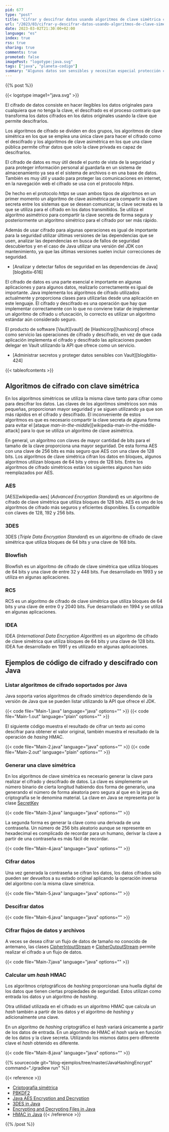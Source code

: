 ```yaml
---
pid: 677
type: "post"
title: "Cifrar y descifrar datos usando algoritmos de clave simétrica con Java"
url: "/2023/03/cifrar-y-descifrar-datos-usando-algoritmos-de-clave-simetrica-con-java/"
date: 2023-03-02T21:30:00+02:00
language: "es"
index: true
rss: true
sharing: true
comments: true
promoted: false
imagePost: "logotype:java.svg"
tags: ["java", "planeta-codigo"]
summary: "Algunos datos son sensibles y necesitan especial protección como los datos personales, bancarios o relacionados con la seguridad como contraseñas. Para minimizar los riesgos de seguridad en caso de un fallo se suele cifrar los datos al persistirlos en la base de datos de modo que en caso de la base de datos sea filtrada los datos sigan protegidos siempre y cuando la clave que permite descifrarlos no se ha filtrado también. Java ofrece clases en su JDK que implementan los principales algoritmos para cifrar y descifrar datos."
---
```


{{% post %}}

{{< logotype image1="java.svg" >}}

El cifrado de datos consiste en hacer ilegibles los datos originales para cualquiera que no tenga la clave, el descifrado es el proceso contrario que transforma los datos cifrados en los datos originales usando la clave que permite descifrarlos.

Los algoritmos de cifrado se dividen en dos grupos, los algoritmos de clave simétrica en los que se emplea una única clave para hacer el cifrado como el descifrado y los algoritmos de clave asimétrica en los que una clave pública permite cifrar datos que solo la clave privada es capaz de descifrarlos.

El cifrado de datos es muy útil desde el punto de vista de la seguridad y para proteger información personal al guardarla en un sistema de almacenamiento ya sea el el sistema de archivos o en una base de datos. También es muy útil y usado para proteger las comunicaciones en internet, en la navegación web el cifrado se usa con el protocolo _https_.

De hecho en el protocolo _https_ se usan ambos tipos de algoritmos en un primer momento un algoritmo de clave asimétrica para compartir la clave secreta entre los sistemas que se desean comunicar, la clave secreata es la que se utiliza para el cifrado en los datos transmitidos. Se utiliza el algoritmo asimétrico para compartir la clave secreta de forma segura y posteriormente un algoritmo simétrico para el cifrado por ser más rápido.

Además de usar cifrado para algunas operaciones es igual de importante para la seguridad utilizar últimas versiones de las dependencias que se usen, analizar las dependencias en busca de fallos de seguridad descubiertos y en el caso de Java utilizar una versión del JDK con mantenimiento, ya que las últimas versiones suelen incluir correcciones de seguridad.

* [Analizar y detectar fallos de seguridad en las dependencias de Java][blogbitix-616]

El cifrado de datos es una parte esencial e importante en algunas aplicaciones y para algunos datos, realizarlo correctamente es igual de importante. Java implementa los algoritmos de cifrado utilizados actualmente y proporciona clases para utilizarlas desde una aplicación en este lenguaje. El cifrado y descifrado es una operación que hay que implementar correctamente con lo que no conviene tratar de implementar un algoritmo de cifrado u ofuscación, lo correcto es utilizar un algoritmo estándar aún considerado seguro.

El producto de software [Vault][vault] de [Hashicorp][hashicorp] ofrece como servicio las operaciones de cifrado y descifrado, en vez de que cada aplicación implementa el cifrado y descifrado las aplicaciones pueden delegar en Vault utilizando la API que ofrece como un servicio.

* [Administrar secretos y proteger datos sensibles con Vault][blogbitix-424]

{{< tableofcontents >}}

## Algoritmos de cifrado con clave simétrica

En los algoritmos simétricos se utiliza la misma clave tanto para cifrar como para descifrar los datos. Las claves de los algoritmos simétricos son más pequeñas, proporcionan mayor seguridad y se siguen utilizando ya que son más rápidos en el cifrado y descifrado. El inconveniente de estos algoritmos es que es necesario compartir la clave secreta de alguna forma para evitar el [ataque _man-in-the-middle_][wikipedia-man-in-the-middle-attack] para lo que se utiliza un algoritmo de clave asimétrica.

En general, un algoritmo con claves de mayor cantidad de bits para el tamaño de la clave proporciona una mayor seguridad. De esta forma AES con una clave de 256 bits es más seguro que AES con una clave de 128 bits.  Los algoritmos de clave simétrica cifran los datos en bloques, algunos algoritmos utilizan bloques de 64 bits y otros de 128 bits. Entre los algoritmos de cifrado simétricos están los siguientes algunos han sido reemplazados por AES.

### AES

[AES][wikipedia-aes] (_Advanced Encryption Standard_) es un algoritmo de cifrado de clave simétrica que utiliza bloques de 128 bits. AES es uno de los algoritmos de cifrado más seguros y eficientes disponibles. Es compatible con claves de 128, 192 y 256 bits.

### 3DES

3DES (_Triple Data Encryption Standard_) es un algoritmo de cifrado de clave simétrica que utiliza bloques de 64 bits y una clave de 168 bits.

### Blowfish

Blowfish es un algoritmo de cifrado de clave simétrica que utiliza bloques de 64 bits y una clave de entre 32 y 448 bits. Fue desarrollado en 1993 y se utiliza en algunas aplicaciones.

### RC5

RC5 es un algoritmo de cifrado de clave simétrica que utiliza bloques de 64 bits y una clave de entre 0 y 2040 bits. Fue desarrollado en 1994 y se utiliza en algunas aplicaciones.

### IDEA

IDEA (_International Data Encryption Algorithm_) es un algoritmo de cifrado de clave simétrica que utiliza bloques de 64 bits y una clave de 128 bits. IDEA fue desarrollado en 1991 y es utilizado en algunas aplicaciones.

## Ejemplos de código de cifrado y descifrado con Java

### Listar algoritmos de cifrado soportados por Java

Java soporta varios algoritmos de cifrado simétrico dependiendo de la versión de Java que se pueden listar utilizando la API que ofrece el JDK.

{{< code file="Main-1.java" language="java" options="" >}}
{{< code file="Main-1.out" language="plain" options="" >}}

El siguiente código muestra el resultado de cifrar un texto asi como descifrar para obtener el valor original, también muestra el resultado de la operación de _hasing_ HMAC.

{{< code file="Main-2.java" language="java" options="" >}}
{{< code file="Main-2.out" language="plain" options="" >}}

### Generar una clave simétrica

En los algoritmos de clave simétrica es necesario generar la clave para realizar el cifrado y descifrado de datos. La clave es simplemente un número binario de cierta longitud habiendo dos forma de generarlo, una generando el número de forma aleatoria pero segura al que en la jerga de criptografía se le denomina material.  La clave en Java se representa por la clase [SecretKey](javadoc17:java.base/javax/crypto/SecretKey.html)

{{< code file="Main-3.java" language="java" options="" >}}

La segunda forma es generar la clave como una derivada de una contraseña. Un número de 256 bits aleatorio aunque se represente en hexadecimal es complicado de recordar para un humano, derivar la clave a partir de una contraseña es más fácil de recordar.

{{< code file="Main-4.java" language="java" options="" >}}

### Cifrar datos

Una vez generada la contraseña se cifran los datos, los datos cifrados sólo pueden ser devueltos a su estado original aplicando la operación inversa del algoritmo con la misma clave simétrica.

{{< code file="Main-5.java" language="java" options="" >}}

### Descifrar datos

{{< code file="Main-6.java" language="java" options="" >}}

### Cifrar flujos de datos y archivos

A veces se desea cifrar un flujo de datos de tamaño no conocido de antemano, las clases [CipherIntputStream](javadoc17:java.base/javax/crypto/CipherInputStream.html) e [CipherOutputStream](javadoc17:java.base/javax/crypto/CipherOutputStream.html) permite realizar el cifrado a un flujo de datos.

{{< code file="Main-7.java" language="java" options="" >}}

### Calcular um _hash_ HMAC

Los algoritmos criptográficos de _hashing_ proporcionan una huella digital de los datos que tienen ciertas propiedades de seguridad. Estos utilizan como entrada los datos y un algoritmo de _hashing_.

Otra utilidad utilizada en el cifrado es un algoritmo HMAC que calcula un _hash_ también a partir de los datos y el algoritmo de _hashing_ y adicionalmente una clave.

En un algoritmo de _hashing_ criptográfico el _hash_ variará únicamente a partir de los datos de entrada. En un algoritmo de HMAC el _hash_ varía en función de los datos y la clave secreta. Utilizando los mismos datos pero diferente clave el _hash_ obtenido es diferente.

{{< code file="Main-8.java" language="java" options="" >}}

{{% sourcecode git="blog-ejemplos/tree/master/JavaHashingEncrypt" command="./gradlew run" %}}

{{< reference >}}
* [Criptografía simétrica](https://es.wikipedia.org/wiki/Criptograf%C3%ADa_sim%C3%A9trica)
* [PBKDF2](https://en.wikipedia.org/wiki/PBKDF2)
* [Java AES Encryption and Decryption](https://www.baeldung.com/java-aes-encryption-decryption)
* [3DES in Java](https://www.baeldung.com/java-3des)
* [Encrypting and Decrypting Files in Java](https://www.baeldung.com/java-cipher-input-output-stream)
* [HMAC in Java](https://www.baeldung.com/java-hmac)
{{< /reference >}}

{{% /post %}}